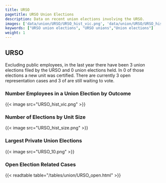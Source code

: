 ```yaml
---
title: URSO
pagetitle: URSO Union Elections
description: Data on recent union elections involving the URSO.
images: ['data/union/URSO/URSO_hist_vic.png', 'data/union/URSO/URSO_hist_size.png', 'data/union/URSO/URSO_10.png']
keywords: ["URSO union elections", "URSO unions","Union elections"]
weight: 1
---
```

##  URSO

Excluding public employees, in the last year there have been 3 union elections filed by the URSO and 0 union elections held. In 0 of those elections a new unit was certified. There are currently 3 open representation cases and 3 of are still waiting to vote.

### Number Employees in a Union Election by Outcome
{{< image src="URSO_hist_vic.png" >}}

### Number of Elections by Unit Size
{{< image src="URSO_hist_size.png" >}}

### Largest Private Union Elections
{{< image src="URSO_10.png" >}}

### Open Election Related Cases
{{< readtable table="/tables/union/URSO_open.html" >}}

